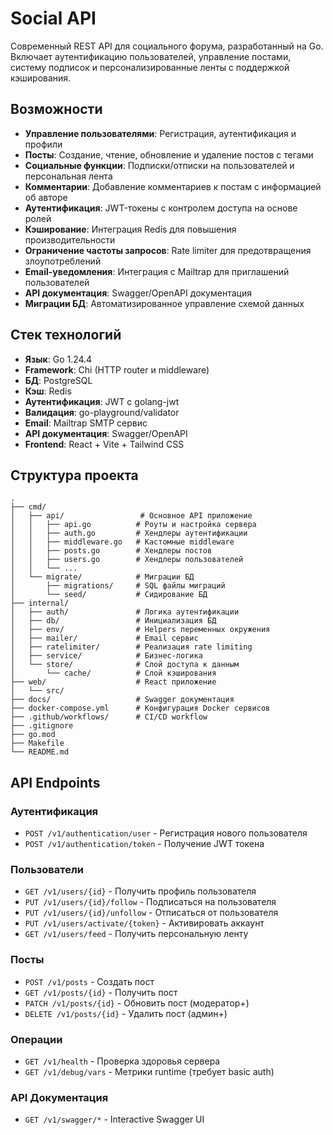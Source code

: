 # Social API

Современный REST API для социального форума, разработанный на Go. Включает аутентификацию пользователей, управление постами, систему подписок и персонализированные ленты с поддержкой кэширования.

## Возможности

- **Управление пользователями**: Регистрация, аутентификация и профили
- **Посты**: Создание, чтение, обновление и удаление постов с тегами
- **Социальные функции**: Подписки/отписки на пользователей и персональная лента
- **Комментарии**: Добавление комментариев к постам с информацией об авторе
- **Аутентификация**: JWT-токены с контролем доступа на основе ролей
- **Кэширование**: Интеграция Redis для повышения производительности
- **Ограничение частоты запросов**: Rate limiter для предотвращения злоупотреблений
- **Email-уведомления**: Интеграция с Mailtrap для приглашений пользователей
- **API документация**: Swagger/OpenAPI документация
- **Миграции БД**: Автоматизированное управление схемой данных

## Стек технологий

- **Язык**: Go 1.24.4
- **Framework**: Chi (HTTP router и middleware)
- **БД**: PostgreSQL
- **Кэш**: Redis
- **Аутентификация**: JWT с golang-jwt
- **Валидация**: go-playground/validator
- **Email**: Mailtrap SMTP сервис
- **API документация**: Swagger/OpenAPI
- **Frontend**: React + Vite + Tailwind CSS

## Структура проекта

```
.
├── cmd/
│   ├── api/                 # Основное API приложение
│   │   ├── api.go          # Роуты и настройка сервера
│   │   ├── auth.go         # Хендлеры аутентификации
│   │   ├── middleware.go   # Кастомные middleware
│   │   ├── posts.go        # Хендлеры постов
│   │   ├── users.go        # Хендлеры пользователей
│   │   └── ...
│   └── migrate/            # Миграции БД
│       ├── migrations/     # SQL файлы миграций
│       └── seed/           # Сидирование БД
├── internal/
│   ├── auth/               # Логика аутентификации
│   ├── db/                 # Инициализация БД
│   ├── env/                # Helpers переменных окружения
│   ├── mailer/             # Email сервис
│   ├── ratelimiter/        # Реализация rate limiting
│   ├── service/            # Бизнес-логика
│   └── store/              # Слой доступа к данным
│       └── cache/          # Слой кэширования
├── web/                    # React приложение
│   └── src/
├── docs/                   # Swagger документация
├── docker-compose.yml      # Конфигурация Docker сервисов
├── .github/workflows/      # CI/CD workflow
├── .gitignore
├── go.mod
├── Makefile
└── README.md
```

## API Endpoints

### Аутентификация

- `POST /v1/authentication/user` - Регистрация нового пользователя
- `POST /v1/authentication/token` - Получение JWT токена

### Пользователи

- `GET /v1/users/{id}` - Получить профиль пользователя
- `PUT /v1/users/{id}/follow` - Подписаться на пользователя
- `PUT /v1/users/{id}/unfollow` - Отписаться от пользователя
- `PUT /v1/users/activate/{token}` - Активировать аккаунт
- `GET /v1/users/feed` - Получить персональную ленту

### Посты

- `POST /v1/posts` - Создать пост
- `GET /v1/posts/{id}` - Получить пост
- `PATCH /v1/posts/{id}` - Обновить пост (модератор+)
- `DELETE /v1/posts/{id}` - Удалить пост (админ+)

### Операции

- `GET /v1/health` - Проверка здоровья сервера
- `GET /v1/debug/vars` - Метрики runtime (требует basic auth)

### API Документация

- `GET /v1/swagger/*` - Interactive Swagger UI
